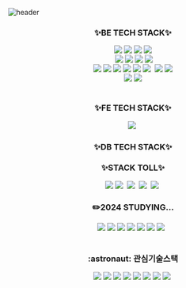 ![header](https://capsule-render.vercel.app/api?type=waving&color=gradient&height=300&section=header&text=Hi~%20Experience%20Tech-List%20&fontSize=45)
<div align=center>
  <div align=center> <h3>✨BE TECH STACK✨</h3> </div>
<img src="https://img.shields.io/badge/Java-007396?style=flat&logo=Java&logoColor=white"/></a>&nbsp<img src="https://img.shields.io/badge/PostgreSQL-4169E1?style=flat&logo=PostgreSQL&logoColor=white"/></a>&nbsp<img src="https://img.shields.io/badge/SpringDataJpa-6DB33F?style=flat&logo=SpringDataJpa&logoColor=black"/></a>&nbsp<img src="https://img.shields.io/badge/SpringSecurity-6DB33F?style=flat&logo=SpringSecurity&logoColor=black"/><br></a>&nbsp<img src="https://img.shields.io/badge/MySQL-4479A1?style=flat&logo=MySQL&logoColor=black"/></a>&nbsp<img src="https://img.shields.io/badge/SpringBoot-6DB33F?style=flat&logo=SpringBoot&logoColor=black"/></a>&nbsp<img src="https://img.shields.io/badge/Spring-6DB33F?style=flat&logo=Spring&logoColor=black"/></a>&nbsp<img src="https://img.shields.io/badge/MicrosoftAzure-0078D4?style=flat&logo=MicrosoftAzure&logoColor=white"/><br></a>&nbsp<img src="https://img.shields.io/badge/Oracle-F80000?style=flat&logo=Oracle&logoColor=black"/></a>&nbsp<img src="https://img.shields.io/badge/jQuery-0769AD?style=flat&logo=jQuery&logoColor=white"/></a>&nbsp<img src="https://img.shields.io/badge/Linux-FCC624?style=flat&logo=Linux&logoColor=black"/></a>&nbsp<img src="https://img.shields.io/badge/ApacheTomcat-F8DC75?style=flat&logo=ApacheTomcat&logoColor=black"/></a>&nbsp<img src="https://img.shields.io/badge/Bootstrap-7952B3?style=flat&logo=Bootstrap&logoColor=black"/></a>&nbsp<img src="https://img.shields.io/badge/HTML5-E34F26?style=flat&logo=HTML5&logoColor=black"/></a>&nbsp
<img src="https://img.shields.io/badge/Git-181717?style=flat&logo=GitHub&logoColor=white"/></a>&nbsp<img src="https://img.shields.io/badge/svn-FFB13B?style=flat&logo=&logoColor=white"/></a>&nbsp<br><img src="https://img.shields.io/badge/JPA-FF6C2C?style=flat&logo=&logoColor=white"/></a>&nbsp<img src="https://img.shields.io/badge/Vue.js-4FC08D?style=flat&logo=Vue.js&logoColor=white"/><br><br>

<div align=center>
  <div align=center> <h3>✨FE TECH STACK✨</h3> </div>
<img src="https://img.shields.io/badge/JavaScript-F7DF1E?style=flat&logo=JavaScript&logoColor=white"/></a>&nbsp
<div align=center>
  <div align=center> <h3>✨DB TECH STACK✨</h3> </div>
  
<div align=center>
  <div align=center> <h3>✨STACK TOLL✨</h3> </div>
<img src="https://img.shields.io/badge/IntelliJ-000000?style=flat&logo=IntelliJ IDEA&logoColor=white"/></a>&nbsp<img src="https://img.shields.io/badgedbeaver-382923?style=flat&logo=DBeaver&logoColor=white"/></a>&nbsp
<img src="https://img.shields.io/badge/IntelliJ-000000?style=flat&logo=IntelliJ IDEA&logoColor=white"/></a>&nbsp
<img src="https://img.shields.io/badge/IntelliJ-000000?style=flat&logo=IntelliJ IDEA&logoColor=white"/></a>&nbsp
<img src="https://img.shields.io/badge/IntelliJ-000000?style=flat&logo=IntelliJ IDEA&logoColor=white"/></a>&nbsp

<div align=center> <h3>✏️2024 STUDYING...</h3> </div>
<img src="https://img.shields.io/badge/MSA-6DB33F?style=flat&logo=iCloud&logoColor=white"/></a>&nbsp<img src="https://img.shields.io/badge/Algorithm-F5455C?style=flat&logo=Java&logoColor=black"/></a>&nbsp<img src="https://img.shields.io/badge/TESTCODE-AA00FF?style=flat&logo=&logoColor=white"/></a>&nbsp<img src="https://img.shields.io/badge/EffectiveJava-007396?style=flat&logo=Java&logoColor=white"/></a>&nbsp<img src="https://img.shields.io/badge/TypeScript-3178C6?style=flat&logo=TypeScript&logoColor=white"/></a>&nbsp<img src="https://img.shields.io/badge/Quasar-1976D2?style=flat&logo=Quasar&logoColor=white"/></a>&nbsp<img src="https://img.shields.io/badge/Node.js-339933?style=flat&logo=Node.js IDEA&logoColor=white"/>    </a>&nbsp<br><br>


<div align=center> <h3>:astronaut: 관심기술스택</h3> </div>
<img src="https://img.shields.io/badge/SpringCloud-6DB33F?style=flat&logo=iCloud&logoColor=white"/></a>&nbsp<img src="https://img.shields.io/badge/Jenkins-D24939?style=flat&logo=Jenkins&logoColor=black"/></a>&nbsp<img src="https://img.shields.io/badge/Docker-2496ED?style=flat&logo=Docker&logoColor=black"/></a>&nbsp<img src="https://img.shields.io/badge/k8s-326CE5?style=flat&logo=kubernetes&logoColor=white"/></a>&nbsp<img src="https://img.shields.io/badge/AmazonECS-FF9900?style=flat&logo=AmazonECS&logoColor=white"/></a>&nbsp<img src="https://img.shields.io/badge/AmazonRDS-527FFF?style=flat&logo=AmazonRDS&logoColor=white"/></a>&nbsp<img src="https://img.shields.io/badge/AmazonAWS-232F3E?style=flat&logo=AmazonAWS&logoColor=white"/></a>&nbsp<img src="https://img.shields.io/badge/kafka-231F20?style=flat&logo=Apache Kafka&logoColor=white"/></a>&nbsp<br><br>

</div>

